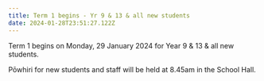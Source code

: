 ```yaml
---
title: Term 1 begins - Yr 9 & 13 & all new students
date: 2024-01-28T23:51:27.122Z
---
```

Term 1 begins on Monday, 29 January 2024 for Year 9 & 13 & all new students.  

Pōwhiri for new students and staff will be held at 8.45am in the School Hall.

